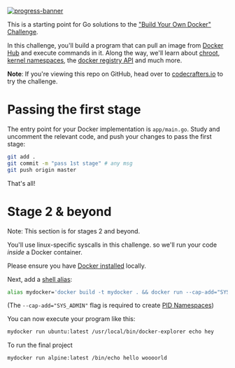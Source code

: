 [![progress-banner](https://backend.codecrafters.io/progress/docker/97bfb57b-3ea9-4a15-a549-98e6a2cac271)](https://app.codecrafters.io/users/codecrafters-bot?r=2qF)

This is a starting point for Go solutions to the
["Build Your Own Docker" Challenge](https://codecrafters.io/challenges/docker).

In this challenge, you'll build a program that can pull an image from
[Docker Hub](https://hub.docker.com/) and execute commands in it. Along the way,
we'll learn about [chroot](https://en.wikipedia.org/wiki/Chroot),
[kernel namespaces](https://en.wikipedia.org/wiki/Linux_namespaces), the
[docker registry API](https://docs.docker.com/registry/spec/api/) and much more.

**Note**: If you're viewing this repo on GitHub, head over to
[codecrafters.io](https://codecrafters.io) to try the challenge.

# Passing the first stage

The entry point for your Docker implementation is `app/main.go`. Study and
uncomment the relevant code, and push your changes to pass the first stage:

```sh
git add .
git commit -m "pass 1st stage" # any msg
git push origin master
```

That's all!

# Stage 2 & beyond

Note: This section is for stages 2 and beyond.

You'll use linux-specific syscalls in this challenge. so we'll run your code
_inside_ a Docker container.

Please ensure you have [Docker installed](https://docs.docker.com/get-docker/)
locally.

Next, add a [shell alias](https://shapeshed.com/unix-alias/):

```sh
alias mydocker='docker build -t mydocker . && docker run --cap-add="SYS_ADMIN" mydocker'
```

(The `--cap-add="SYS_ADMIN"` flag is required to create
[PID Namespaces](https://man7.org/linux/man-pages/man7/pid_namespaces.7.html))

You can now execute your program like this:

```sh
mydocker run ubuntu:latest /usr/local/bin/docker-explorer echo hey
```
To run the final project 
```sh
mydocker run alpine:latest /bin/echo hello woooorld
```
